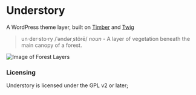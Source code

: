 # Understory
A WordPress theme layer, built on [Timber](https://github.com/jarednova/timber) and [Twig](http://twig.sensiolabs.org)

> un·der·sto·ry /ˈəndərˌstôrē/ _noun_ - A layer of vegetation beneath the main canopy of a forest.

![Image of Forest Layers](http://i.imgur.com/nfhmD6P.png)

### Licensing
Understory is licensed under the GPL v2 or later;
